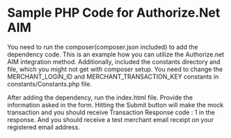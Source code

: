 # Sample PHP Code for Authorize.Net AIM
You need to run the composer(composer.json included) to add the dependency code. 
This is an example how you can utilize the Authorize.net AIM integration method.
Additionally, included the constants directory and file, which you might not get with composer setup.
You need to change the MERCHANT_LOGIN_ID and MERCHANT_TRANSACTION_KEY constants in constants/Constants.php file.

After adding the dependency, run the index.html file. Provide the information asked in the form.
Hitting the Submit button will make the mock transaction and you should receive Transaction Response code : 1 in the response.
And you should receive a test merchant email receipt on your registered email address.

